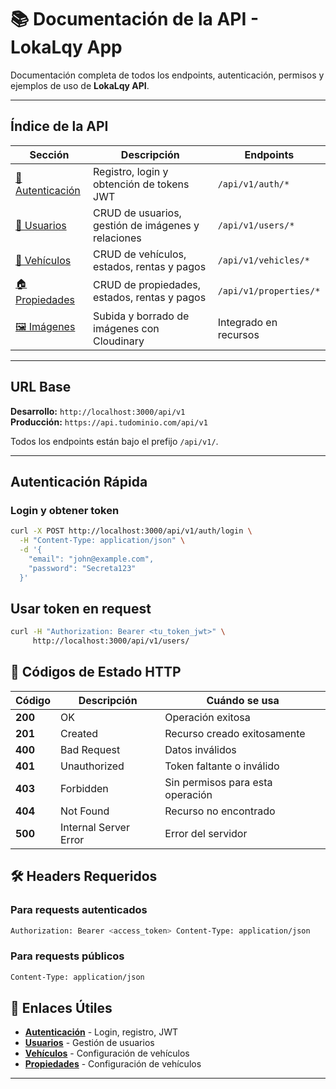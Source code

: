 # 📚 Documentación de la API - LokaLqy App

Documentación completa de todos los endpoints, autenticación, permisos y ejemplos de uso de **LokaLqy API**.

---

## Índice de la API

| Sección                               | Descripción                                        | Endpoints              |
| ------------------------------------- | -------------------------------------------------- | ---------------------- |
| [🔐 Autenticación](authentication.md) | Registro, login y obtención de tokens JWT          | `/api/v1/auth/*`       |
| [👥 Usuarios](users.md)               | CRUD de usuarios, gestión de imágenes y relaciones | `/api/v1/users/*`      |
| [🚗 Vehículos](vehicles.md)           | CRUD de vehículos, estados, rentas y pagos         | `/api/v1/vehicles/*`   |
| [🏠 Propiedades](properties.md)       | CRUD de propiedades, estados, rentas y pagos       | `/api/v1/properties/*` |
| [🖼️ Imágenes](uploads.md)             | Subida y borrado de imágenes con Cloudinary        | Integrado en recursos  |

---

## URL Base

**Desarrollo:** `http://localhost:3000/api/v1`  
**Producción:** `https://api.tudominio.com/api/v1`

Todos los endpoints están bajo el prefijo `/api/v1/`.

---

## Autenticación Rápida

### Login y obtener token

```bash
curl -X POST http://localhost:3000/api/v1/auth/login \
  -H "Content-Type: application/json" \
  -d '{
    "email": "john@example.com",
    "password": "Secreta123"
  }'
```

## Usar token en request

```bash
curl -H "Authorization: Bearer <tu_token_jwt>" \
     http://localhost:3000/api/v1/users/
```

## 🚦 Códigos de Estado HTTP

| Código  | Descripción           | Cuándo se usa                    |
| ------- | --------------------- | -------------------------------- |
| **200** | OK                    | Operación exitosa                |
| **201** | Created               | Recurso creado exitosamente      |
| **400** | Bad Request           | Datos inválidos                  |
| **401** | Unauthorized          | Token faltante o inválido        |
| **403** | Forbidden             | Sin permisos para esta operación |
| **404** | Not Found             | Recurso no encontrado            |
| **500** | Internal Server Error | Error del servidor               |

## 🛠️ Headers Requeridos

### Para requests autenticados

```bash
Authorization: Bearer <access_token> Content-Type: application/json
```

### Para requests públicos

```bash
Content-Type: application/json
```

## 🔗 Enlaces Útiles

- **[Autenticación](authentication.md)** - Login, registro, JWT
- **[Usuarios](users.md)** - Gestión de usuarios
- **[Vehículos](vehicles.md)** - Configuración de vehículos
- **[Propiedades](properties.md)** - Configuración de vehículos

---
